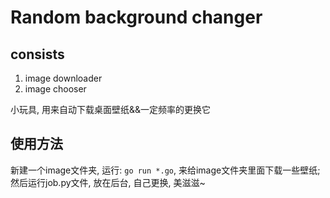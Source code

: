 # Random background changer

## consists
1. image downloader
2. image chooser

小玩具, 用来自动下载桌面壁纸&&一定频率的更换它

## 使用方法
新建一个image文件夹, 运行:
`go run *.go`, 来给image文件夹里面下载一些壁纸;
然后运行job.py文件, 放在后台, 自己更换, 美滋滋~